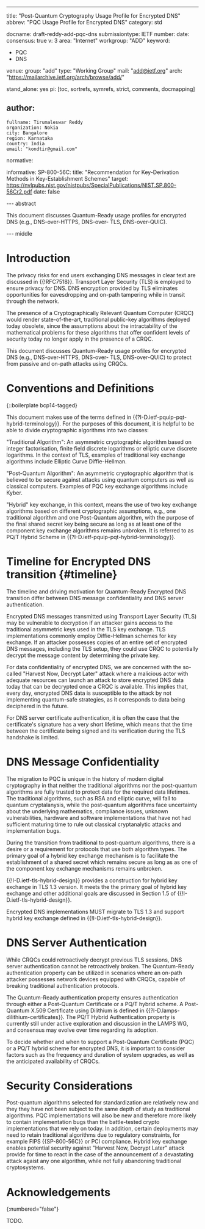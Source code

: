 ---
title: "Post-Quantum Cryptography Usage Profile for Encrypted DNS"
abbrev: "PQC Usage Profile for Encrypted DNS"
category: std

docname: draft-reddy-add-pqc-dns
submissiontype: IETF
number:
date:
consensus: true
v: 3
area: "Internet"
workgroup: "ADD"
keyword:
 - PQC
 - DNS
 

venue:
  group: "add"
  type: "Working Group"
  mail: "add@ietf.org"
  arch: "https://mailarchive.ietf.org/arch/browse/add/"
  

stand_alone: yes
pi: [toc, sortrefs, symrefs, strict, comments, docmapping]

author:
 -
    fullname: Tirumaleswar Reddy
    organization: Nokia
    city: Bangalore
    region: Karnataka
    country: India
    email: "kondtir@gmail.com"

normative:

informative:
  SP-800-56C:
     title: "Recommendation for Key-Derivation Methods in Key-Establishment Schemes"
     target: https://nvlpubs.nist.gov/nistpubs/SpecialPublications/NIST.SP.800-56Cr2.pdf 
     date: false
      
--- abstract

This document discusses Quantum-Ready usage profiles for encrypted DNS (e.g., DNS-over-HTTPS, DNS-over-
TLS, DNS-over-QUIC). 

--- middle

# Introduction

The privacy risks for end users exchanging DNS messages in clear text are discussed in {{!RFC7518}}. Transport Layer Security (TLS) is employed to ensure privacy for DNS. DNS encryption provided by TLS eliminates opportunities for eavesdropping and on-path tampering while in transit through the network.

The presence of a Cryptographically Relevant Quantum Computer (CRQC) would render state-of-the-art, traditional public-key algorithms deployed today obsolete, since the assumptions about the intractability of the mathematical problems for these algorithms that offer confident levels of security today no longer apply in the presence of a CRQC.

This document discusses Quantum-Ready usage profiles for encrypted DNS (e.g., DNS-over-HTTPS, DNS-over-
TLS, DNS-over-QUIC) to protect from passive and on-path attacks using CRQCs. 

# Conventions and Definitions

{::boilerplate bcp14-tagged}

This document makes use of the terms defined in {{?I-D.ietf-pquip-pqt-hybrid-terminology}}. For the purposes of this document, it is helpful to be able to divide cryptographic algorithms into two classes:

"Traditional Algorithm":  An asymmetric cryptographic algorithm based on integer factorisation, finite field discrete logarithms or elliptic curve discrete logarithms. In the context of TLS, examples of traditional key exchange algorithms include Elliptic Curve Diffie-Hellman. 

"Post-Quantum Algorithm":  An asymmetric cryptographic algorithm that is believed to be secure against attacks using quantum computers as well as classical computers. Examples of PQC key exchange algorithms include Kyber.

"Hybrid" key exchange, in this context, means the use of two key exchange algorithms based on different cryptographic assumptions, e.g., one traditional algorithm and one Post-Quantum algorithm, with the purpose of the final shared secret key being secure as long as at least one of the component key exchange algorithms remains unbroken. It is referred to as PQ/T Hybrid Scheme in {{?I-D.ietf-pquip-pqt-hybrid-terminology}}. 

# Timeline for Encrypted DNS transition {#timeline}

The timeline and driving motivation for Quantum-Ready Encrypted DNS transition differ between DNS message confidentiality and DNS server authentication.

Encrypted DNS messages transmitted using Transport Layer Security (TLS) may be vulnerable to decryption if an attacker gains access to the traditional asymmetric keys used in the TLS key exchange. TLS implementations commonly employ Diffie-Hellman schemes for key exchange. If an attacker possesses copies of an entire set of encrypted DNS messages, including the TLS setup, they could use CRQC to potentially decrypt the message content by determining the private key.

For data confidentiality of encrypted DNS, we are concerned with the so-called "Harvest Now, Decrypt Later" attack where a malicious actor with adequate resources can launch an attack to store encrypted DNS data today that can be decrypted once a CRQC is available. This implies that, every day, encrypted DNS data is susceptible to the attack by not implementing quantum-safe strategies, as it corresponds to data being deciphered in the future.  

For DNS server certificate authentication, it is often the case that the certificate's signature has a very short lifetime, which means that the time between the certificate being signed and its verification during the TLS handshake is limited.

# DNS Message Confidentiality

The migration to PQC is unique in the history of modern digital cryptography in that neither the traditional algorithms nor the post-quantum algorithms are fully trusted to protect data for the required data lifetimes. The traditional algorithms, such as RSA and elliptic curve, will fall to quantum cryptalanysis, while the post-quantum algorithms face uncertainty about the underlying mathematics, compliance issues, unknown vulnerabilities, hardware and software implementations that have not had sufficient maturing time to rule out classical cryptanalytic attacks and implementation bugs.

During the transition from traditional to post-quantum algorithms, there is a desire or a requirement for protocols that use both algorithm types. The primary goal of a hybrid key exchange mechanism is to facilitate
the establishment of a shared secret which remains secure as long as as one of the component key exchange mechanisms remains unbroken. 

{{!I-D.ietf-tls-hybrid-design}} provides a construction for hybrid key exchange in TLS 1.3 version. It meets the the primary goal of hybrid key exchange and other additional goals are discussed in Section 1.5 of {{!I-D.ietf-tls-hybrid-design}}. 

Encrypted DNS implementations MUST migrate to TLS 1.3 and support hybrid key exchange defined in {{!I-D.ietf-tls-hybrid-design}}.

# DNS Server Authentication

While CRQCs could retroactively decrypt previous TLS sessions, DNS server authentication cannot be retroactively broken. The Quantum-Ready authentication property can be utilized in scenarios where an on-path attacker possesses network devices equipped with CRQCs, capable of breaking traditional authentication protocols. 

The Quantum-Ready authentication property ensures authentication through either a Post-Quantum Certificate or a PQ/T hybrid scheme. A Post-Quantum X.509 Certificate using Dilithium is defined in {{?I-D.lamps-dilithium-certificates}}. The PQ/T Hybrid Authentication property is currently still under active exploration and discussion in the LAMPS WG, and consensus may evolve over time regarding its adoption.

To decide whether and when to support a Post-Quantum Certificate (PQC) or a PQ/T hybrid scheme for encrypted DNS, it is important to consider factors such as the frequency and duration of system upgrades, as well as the anticipated availability of CRQCs.

# Security Considerations

Post-quantum algorithms selected for standardization are relatively new and they they have not been subject to the same depth of study as traditional algorithms. PQC implementations will also be new and therefore more likely to contain implementation bugs than the battle-tested crypto implementations that we rely on today. In addition, certain deployments may need to retain traditional algorithms due to regulatory constraints, for example FIPS 
{{SP-800-56C}} or PCI compliance. Hybrid key exchange enables potential security against "Harvest Now, Decrypt Later" attack provide for time to react in the case of the announcement of a devastating attack agaist any one algorithm, while not fully abandoning traditional cryptosystems.

# Acknowledgements
{:numbered="false"}

TODO.
